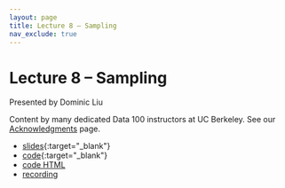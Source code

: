 ```yaml
---
layout: page
title: Lecture 8 – Sampling
nav_exclude: true
---
```


# Lecture 8 – Sampling

Presented by Dominic Liu

Content by many dedicated Data 100 instructors at UC Berkeley. See our [Acknowledgments](../../acks) page.

- [slides](https://docs.google.com/presentation/d/1pF1sz4YSMeTHu_j47LdE4TBkidi1vY6Ei9HX6LIt8X0/edit?usp=sharing){:target="_blank"}
- [code](https://data100.datahub.berkeley.edu/hub/user-redirect/git-pull?repo=https%3A%2F%2Fgithub.com%2FDS-100%2Fsu23-materials&branch=main&urlpath=lab%2Ftree%2Fsu23-materials%2Flec%2Flec08%2Flec08.ipynb){:target="_blank"}
- [code HTML](../../resources/assets/lectures/lec08/lec08.html)
- [recording](https://bcourses.berkeley.edu/courses/1525605/pages/lecture-8-sampling)

